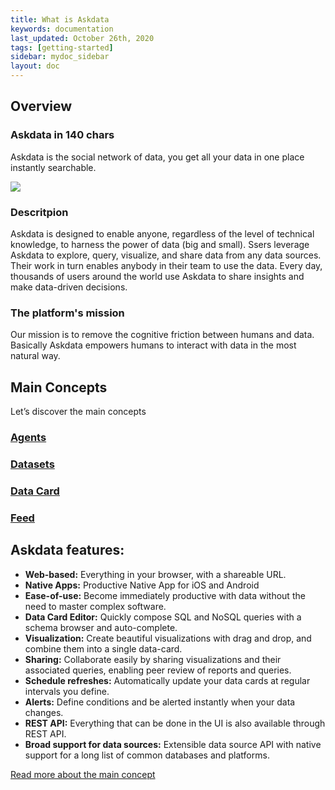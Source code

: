 ```yaml
---
title: What is Askdata
keywords: documentation
last_updated: October 26th, 2020
tags: [getting-started]
sidebar: mydoc_sidebar
layout: doc
---
```


## Overview
### Askdata in 140 chars

Askdata is the social network of data, you get all your data in one place instantly searchable.

<img src="https://docs.askdata.com/images/illustrations/docs/What-is-askdata.png" style="max-width:260px" />

### Descritpion
Askdata is designed to enable anyone, regardless of the level of technical knowledge, to harness the power of data (big and small). Ssers leverage Askdata to explore, query, visualize, and share data from any data sources. Their work in turn enables anybody in their team to use the data. Every day, thousands of users around the world use Askdata to share insights and make data-driven decisions.

### The platform's mission

Our mission is to remove the cognitive friction between humans and data. Basically Askdata empowers humans to interact with data in the most natural way.

## Main Concepts

Let’s discover the main concepts

### [Agents](/docs/main-concepts#1-askdata-agent)
### [Datasets](/docs/main-concepts#2-dataset)
### [Data Card](/docs/main-concepts#3-data-card)
### [Feed](/docs/main-concepts#4-feeds)

## Askdata features:
* **Web-based:** Everything in your browser, with a shareable URL.
* **Native Apps:** Productive Native App for iOS and Android
* **Ease-of-use:** Become immediately productive with data without the need to master complex software.
* **Data Card Editor:** Quickly compose SQL and NoSQL queries with a schema browser and auto-complete.
* **Visualization:** Create beautiful visualizations with drag and drop, and combine them into a single data-card.
* **Sharing:** Collaborate easily by sharing visualizations and their associated queries, enabling peer review of reports and queries.
* **Schedule refreshes:** Automatically update your data cards at regular intervals you define.
* **Alerts:** Define conditions and be alerted instantly when your data changes.
* **REST API:** Everything that can be done in the UI is also available through REST API.
* **Broad support for data sources:** Extensible data source API with native support for a long list of common databases and platforms.

[Read more about the main concept](/docs/main-concepts)
